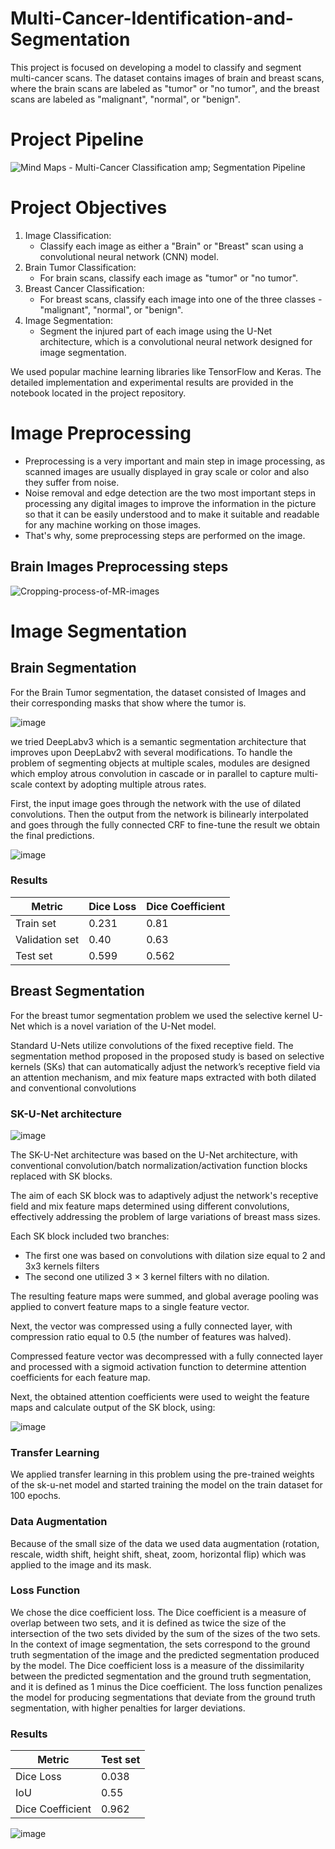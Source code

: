 # Multi-Cancer-Identification-and-Segmentation
This project is focused on developing a model to classify and segment multi-cancer scans. The dataset contains images of brain and breast scans, where the brain scans are labeled as "tumor" or "no tumor", and the breast scans are labeled as "malignant", "normal", or "benign". 

# Project Pipeline
![Mind Maps - Multi-Cancer Classification  amp; Segmentation Pipeline](https://user-images.githubusercontent.com/54477107/236575716-d463153f-c12a-46cf-858c-31f1403b5e42.jpg)

# Project Objectives
1. Image Classification:
      - Classify each image as either a "Brain" or "Breast" scan using a convolutional neural network (CNN) model.
2. Brain Tumor Classification: 
      - For brain scans, classify each image as "tumor" or "no tumor". <br>
3. Breast Cancer Classification:
      - For breast scans, classify each image into one of the three classes - "malignant", "normal", or "benign". <br>
4. Image Segmentation:
      - Segment the injured part of each image using the U-Net architecture, which is a convolutional neural network designed for image segmentation.<br>

We used popular machine learning libraries like TensorFlow and Keras. The detailed implementation and experimental results are provided in the notebook located in the project repository.

# Image Preprocessing
- Preprocessing is a very important and main step in image processing, as scanned images are usually displayed in gray scale or color and also they suffer from noise.
- Noise removal and edge detection are the two most important steps in processing any digital images to improve the information in the picture so that it can be easily understood and to make it suitable and readable for any machine working on those images.
- That's why, some preprocessing steps are performed on the image.

## Brain Images Preprocessing steps
![Cropping-process-of-MR-images](https://user-images.githubusercontent.com/43891138/236048765-0e436f33-2dd1-495c-b817-d63a725c538d.jpg)

# Image Segmentation
## Brain Segmentation
For the Brain Tumor segmentation, the dataset consisted of Images and their corresponding masks that show where the tumor is.

![image](https://user-images.githubusercontent.com/54477107/236577626-fd8c6580-40e4-426d-afe2-1f50257fb8da.png)


we tried DeepLabv3 which is a semantic segmentation architecture that improves upon DeepLabv2 with several modifications. To handle the problem of segmenting objects at multiple scales, modules are designed which employ atrous convolution in cascade or in parallel to capture multi-scale context by adopting multiple atrous rates.

First, the input image goes through the network with the use of dilated convolutions. Then the output from the network is bilinearly interpolated and goes through the fully connected CRF to fine-tune the result we obtain the final predictions.

![image](https://user-images.githubusercontent.com/54477107/236577419-348f3c38-6312-4328-9259-8f118fff718a.png)

### Results
|Metric         |Dice Loss|Dice Coefficient|
|---------------|:----|:----|
|Train set      |0.231 |0.81 |
|Validation set    |0.40 |0.63 |
|Test set     |0.599 |0.562 |

## Breast Segmentation
For the breast tumor segmentation problem we used the selective kernel U-Net which is a novel variation of the U-Net model.

Standard U-Nets utilize convolutions of the fixed receptive field.
The segmentation method proposed in the proposed study is based on selective kernels (SKs) that can automatically adjust the network’s receptive field via an attention mechanism, and mix feature maps extracted with both dilated and conventional convolutions

### SK-U-Net architecture

![image](https://user-images.githubusercontent.com/54477107/236578445-c6bc2077-c191-4ef7-924a-343379e427d9.png)


The SK-U-Net architecture was based on the U-Net architecture, with conventional convolution/batch normalization/activation function blocks replaced with SK blocks.

The aim of each SK block was to adaptively adjust the network's receptive field and mix feature maps determined using different convolutions, effectively addressing the problem of large variations of breast mass sizes.

Each SK block included two branches:
- The first one was based on convolutions with dilation size equal to 2 and 3x3 kernels filters
- The second one utilized 3 × 3 kernel filters with no dilation.

The resulting feature maps were summed, and global average pooling was applied to convert feature maps to a single feature vector.

Next, the vector was compressed using a fully connected layer, with compression ratio equal to 0.5 (the number of features was halved).

Compressed feature vector was decompressed with a fully connected layer and processed with a sigmoid activation function to determine attention coefficients for each feature map.

Next, the obtained attention coefficients were used to weight the feature maps and calculate output of the SK block, using:

![image](https://user-images.githubusercontent.com/54477107/236578504-10c3fa29-7373-4d0e-b618-8f097a9e0129.png)

### Transfer Learning
We applied transfer learning in this problem using the pre-trained weights of the sk-u-net model and started training the model on the train dataset for 100 epochs.

### Data Augmentation
Because of the small size of the data we used data augmentation (rotation, rescale, width shift, height shift, sheat, zoom, horizontal flip) which was applied to the image and its mask.

### Loss Function
We chose the dice coefficient loss. The Dice coefficient is a measure of overlap between two sets, and it is defined as twice the size of the intersection of the two sets divided by the sum of the sizes of the two sets.
In the context of image segmentation, the sets correspond to the ground truth segmentation of the image and the predicted segmentation produced by the model.
The  Dice coefficient loss is a measure of the dissimilarity between the predicted segmentation and the ground truth segmentation, and it is defined as 1 minus the Dice coefficient. The loss function penalizes the model for producing segmentations that deviate from the ground truth segmentation, with higher penalties for larger deviations.

### Results
|Metric         |Test set|
|---------------|:----|
|Dice Loss     |0.038 |
|IoU    |0.55 |
|Dice Coefficient    |0.962 |

![image](https://user-images.githubusercontent.com/54477107/236578711-2877a586-7e5a-4b2e-9316-843de591a07f.png)
